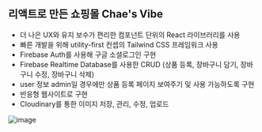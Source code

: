 ## 리액트로 만든 쇼핑몰 Chae's Vibe
- 더 나은 UX와 유지 보수가 편리한 컴포넌트 단위의 React 라이브러리를 사용
- 빠른 개발을 위해 utility-first 컨셉의 Tailwind CSS 프레임워크 사용
- Firebase Auth를 사용해 구글 소셜로그인 구현
- Firebase Realtime Database를 사용한 CRUD
  (상품 등록, 장바구니 담기, 장바구니 수정, 장바구니 삭제)
- user 정보 admin일 경우에만 상품 등록 페이지 보여주기 및 사용 가능하도록 구현 
- 반응형 웹사이트로 구현 
- Cloudinary를 통한 이미지 저장, 관리, 수정, 업로드
  
![image](https://github.com/zestlumen/react-shopping-web-app/assets/122693004/67ddc89d-5201-4374-aba7-e64a923b67f9)
